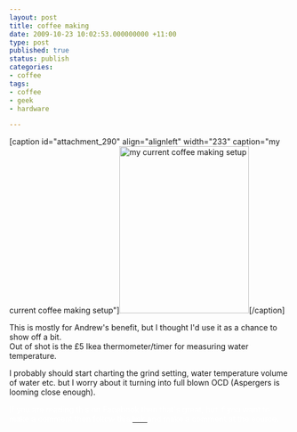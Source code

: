 ```yaml
---
layout: post
title: coffee making
date: 2009-10-23 10:02:53.000000000 +11:00
type: post
published: true
status: publish
categories:
- coffee
tags:
- coffee
- geek
- hardware

---
```

<p>[caption id="attachment_290" align="alignleft" width="233" caption="my current coffee making setup"]<a href="http://www.notionparallax.co.uk/wordpress/wp-content/uploads/2009/10/coffeeKit500.png"><img class="size-medium wp-image-290 " title="coffeeKit500" src="{{ site.baseurl }}/assets/coffeeKit500-233x300.png" alt="my current coffee making setup" width="233" height="300" /></a>[/caption]</p>
<p>This is mostly for Andrew's benefit, but I thought I'd use it as a chance to show off a bit.<br />
Out of shot is the £5 Ikea thermometer/timer for measuring water temperature.</p>
<p>I probably should start charting the grind setting, water temperature volume of water etc. but I worry about it turning into full blown OCD (Aspergers is looming close enough).</p>
<p><span style="color: #ffffff;">If you are reading this on Facebook then that's great, but if you want to make a comment then follow this </span><a href="http://www.notionparallax.co.uk/wordpress/index.php/2009/10/coffee-making"><span style="color: #ffffff;">link </span></a><span style="color: #ffffff;">and make a comment at the source.</span></p>
